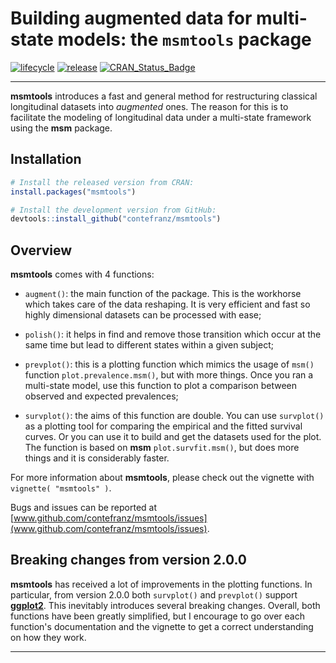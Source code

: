 # Building augmented data for multi-state models: the `msmtools` package

[![lifecycle](https://lifecycle.r-lib.org/articles/figures/lifecycle-maturing.svg)](https://lifecycle.r-lib.org/articles/stages.html)
[![release](https://img.shields.io/badge/dev.%20version-2.0.0-blue)](https://github.com/contefranz/msmtools)
[![CRAN\_Status\_Badge](http://www.r-pkg.org/badges/version/msmtools)](https://cran.r-project.org/package=msmtools)

***

**msmtools** introduces a fast and general method for restructuring classical 
longitudinal datasets into *augmented* ones. The reason for this is to 
facilitate the modeling of longitudinal data under a multi-state framework 
using the **msm** package.

## Installation

``` r
# Install the released version from CRAN:
install.packages("msmtools")

# Install the development version from GitHub:
devtools::install_github("contefranz/msmtools")
```

## Overview

**msmtools** comes with 4 functions: 

* `augment()`: the main function of the package. This is the workhorse which 
takes care of the data reshaping. It is very efficient and fast so highly 
dimensional datasets can be processed with ease;

* `polish()`: it helps in find and remove those transition which occur at the 
same time but lead to different states within a given subject;

* `prevplot()`: this is a plotting function which mimics the usage of `msm()` 
function `plot.prevalence.msm()`, but with more things. Once you ran a 
multi-state model, use this function to plot a comparison between observed and 
expected prevalences;

* `survplot()`: the aims of this function are double. You can use `survplot()` 
as a plotting tool for comparing the empirical and the fitted survival curves. 
Or you can use it to build and get the datasets used for the plot. 
The function is based on **msm** `plot.survfit.msm()`, but does more things and 
it is considerably faster.

For more information about **msmtools**, please check out the vignette with 
`vignette( "msmtools" )`.

Bugs and issues can be reported at
[www.github.com/contefranz/msmtools/issues](www.github.com/contefranz/msmtools/issues).

## Breaking changes from version 2.0.0

**msmtools** has received a lot of improvements in the plotting functions. In particular, from
version 2.0.0 both `survplot()` and `prevplot()` support [**ggplot2**](https://ggplot2.tidyverse.org). 
This inevitably introduces
several breaking changes. Overall, both functions have been greatly simplified, but I encourage
to go over each function's documentation and the vignette to get a correct understanding on how they
work.

***
